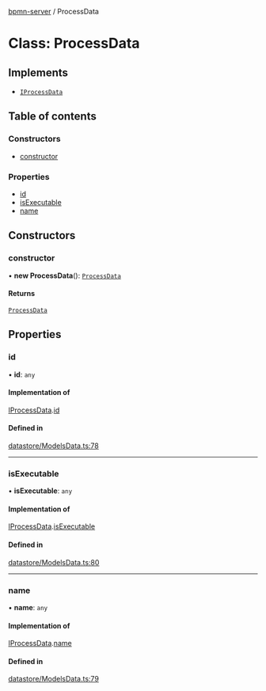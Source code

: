 [bpmn-server](../README.md) / ProcessData

# Class: ProcessData

## Implements

- [`IProcessData`](../interfaces/IProcessData.md)

## Table of contents

### Constructors

- [constructor](ProcessData.md#constructor)

### Properties

- [id](ProcessData.md#id)
- [isExecutable](ProcessData.md#isexecutable)
- [name](ProcessData.md#name)

## Constructors

### constructor

• **new ProcessData**(): [`ProcessData`](ProcessData.md)

#### Returns

[`ProcessData`](ProcessData.md)

## Properties

### id

• **id**: `any`

#### Implementation of

[IProcessData](../interfaces/IProcessData.md).[id](../interfaces/IProcessData.md#id)

#### Defined in

[datastore/ModelsData.ts:78](https://github.com/bpmnServer/bpmn-server/blob/b56411b/src/datastore/ModelsData.ts#L78)

___

### isExecutable

• **isExecutable**: `any`

#### Implementation of

[IProcessData](../interfaces/IProcessData.md).[isExecutable](../interfaces/IProcessData.md#isexecutable)

#### Defined in

[datastore/ModelsData.ts:80](https://github.com/bpmnServer/bpmn-server/blob/b56411b/src/datastore/ModelsData.ts#L80)

___

### name

• **name**: `any`

#### Implementation of

[IProcessData](../interfaces/IProcessData.md).[name](../interfaces/IProcessData.md#name)

#### Defined in

[datastore/ModelsData.ts:79](https://github.com/bpmnServer/bpmn-server/blob/b56411b/src/datastore/ModelsData.ts#L79)
